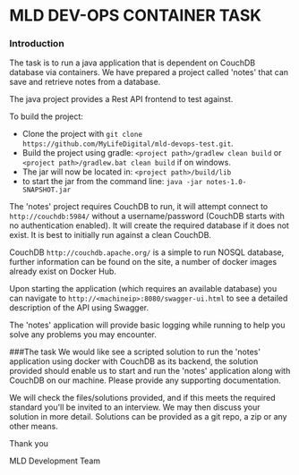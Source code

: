 # MLD DEV-OPS CONTAINER TASK
### Introduction

The task is to run a java application that is dependent on CouchDB database via containers. 
We have prepared a project called 'notes' that can save and retrieve notes from a database. 

The java project provides a Rest API frontend to test against.

To build the project:

* Clone the project with ```git clone https://github.com/MyLifeDigital/mld-devops-test.git```.
* Build the project using gradle: ```<project path>/gradlew clean build``` or ```<project path>/gradlew.bat clean build``` if on windows.
* The jar will now be located in: ```<project path>/build/lib```
* to start the jar from the command line: ```java -jar notes-1.0-SNAPSHOT.jar```

The 'notes' project requires CouchDB to run, it will attempt connect to ```http://couchdb:5984/``` without a username/password (CouchDB starts with no authentication enabled). It will create the required database if it does not exist. It is best to initially run against a clean CouchDB.

CouchDB ```http://couchdb.apache.org/``` is a simple to run NOSQL database, further information can be found on the site, a number of docker images already exist on Docker Hub.

Upon starting the application (which requires an available database) you can navigate to ```http://<machineip>:8080/swagger-ui.html``` to see a detailed description of the API using Swagger.

The 'notes' application will provide basic logging while running to help you solve any problems you may encounter.

###The task
We would like see a scripted solution to run the 'notes' application using docker with CouchDB as its backend, the solution provided should enable us to start and run the 'notes' application along with CouchDB on our machine. Please provide any supporting documentation.

We will check the files/solutions provided, and if this meets the required standard you'll be invited to an interview. We may then discuss your solution in more detail. Solutions can be provided as a git repo, a zip or any other means.

Thank you

MLD Development Team
